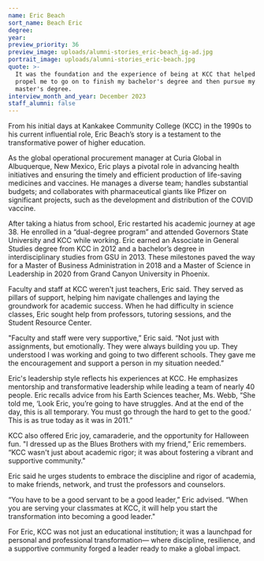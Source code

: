 ```yaml
---
name: Eric Beach
sort_name: Beach Eric
degree:
year:
preview_priority: 36
preview_image: uploads/alumni-stories_eric-beach_ig-ad.jpg
portrait_image: uploads/alumni-stories_eric-beach.jpg
quote: >-
  It was the foundation and the experience of being at KCC that helped
  propel me to go on to finish my bachelor's degree and then pursue my
  master's degree.
interview_month_and_year: December 2023
staff_alumni: false
---
```


From his initial days at Kankakee Community College (KCC) in the 1990s to his current influential role, Eric Beach’s story is a testament to the transformative power of higher education.

As the global operational procurement manager at Curia Global in Albuquerque, New Mexico, Eric plays a pivotal role in advancing health initiatives and ensuring the timely and efficient production of life-saving medicines and vaccines. He manages a diverse team; handles substantial budgets; and collaborates with pharmaceutical giants like Pfizer on significant projects, such as the development and distribution of the COVID vaccine.

After taking a hiatus from school, Eric restarted his academic journey at age 38. He enrolled in a “dual-degree program” and attended Governors State University and KCC while working. Eric earned an Associate in General Studies degree from KCC in 2012 and a bachelor’s degree in interdisciplinary studies from GSU in 2013. These milestones paved the way for a Master of Business Administration in 2018 and a Master of Science in Leadership in 2020 from Grand Canyon University in Phoenix.

Faculty and staff at KCC weren't just teachers, Eric said. They served as pillars of support, helping him navigate challenges and laying the groundwork for academic success. When he had difficulty in science classes, Eric sought help from professors, tutoring sessions, and the Student Resource Center.

"Faculty and staff were very supportive,” Eric said. “Not just with assignments, but emotionally. They were always building you up. They understood I was working and going to two different schools. They gave me the encouragement and support a person in my situation needed.”

Eric's leadership style reflects his experiences at KCC. He emphasizes mentorship and transformative leadership while leading a team of nearly 40 people. Eric recalls advice from his Earth Sciences teacher, Ms. Webb, “She told me, ‘Look Eric, you’re going to have struggles. And at the end of the day, this is all temporary. You must go through the hard to get to the good.’ This is as true today as it was in 2011.”

KCC also offered Eric joy, camaraderie, and the opportunity for Halloween fun. "I dressed up as the Blues Brothers with my friend,” Eric remembers. “KCC wasn't just about academic rigor; it was about fostering a vibrant and supportive community."

Eric said he urges students to embrace the discipline and rigor of academia, to make friends, network, and trust the professors and counselors.

“You have to be a good servant to be a good leader,” Eric advised. “When you are serving your classmates at KCC, it will help you start the transformation into becoming a good leader."

For Eric, KCC was not just an educational institution; it was a launchpad for personal and professional transformation— where discipline, resilience, and a supportive community forged a leader ready to make a global impact.
